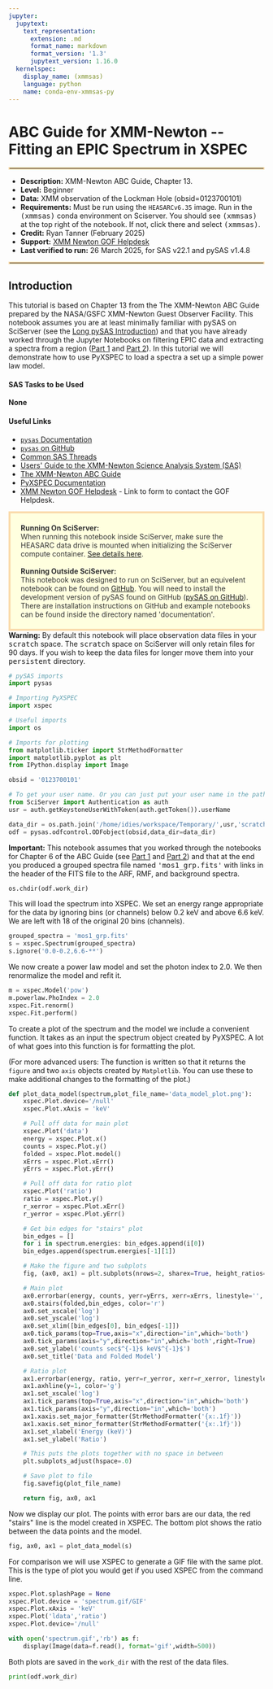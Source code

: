 ```yaml
---
jupyter:
  jupytext:
    text_representation:
      extension: .md
      format_name: markdown
      format_version: '1.3'
      jupytext_version: 1.16.0
  kernelspec:
    display_name: (xmmsas)
    language: python
    name: conda-env-xmmsas-py
---
```


# ABC Guide for XMM-Newton -- Fitting an EPIC Spectrum in XSPEC
<hr style="border: 2px solid #fadbac" />

- **Description:** XMM-Newton ABC Guide, Chapter 13.
- **Level:** Beginner
- **Data:** XMM observation of the Lockman Hole (obsid=0123700101)
- **Requirements:** Must be run using the `HEASARCv6.35` image.  Run in the <tt>(xmmsas)</tt> conda environment on Sciserver. You should see <tt>(xmmsas)</tt> at the top right of the notebook. If not, click there and select <tt>(xmmsas)</tt>.
- **Credit:** Ryan Tanner (February 2025)
- **Support:** <a href="https://heasarc.gsfc.nasa.gov/docs/xmm/xmm_helpdesk.html">XMM Newton GOF Helpdesk</a>
- **Last verified to run:** 26 March 2025, for SAS v22.1 and pySAS v1.4.8

<hr style="border: 2px solid #fadbac" />


## Introduction
This tutorial is based on Chapter 13 from the The XMM-Newton ABC Guide prepared by the NASA/GSFC XMM-Newton Guest Observer Facility. This notebook assumes you are at least minimally familiar with pySAS on SciServer (see the [Long pySAS Introduction](./analysis-xmm-long-intro.md "Long pySAS Intro")) and that you have already worked through the Jupyter Notebooks on filtering EPIC data and extracting a spectra from a region ([Part 1](./analysis-xmm-ABC-guide-ch6-p1.ipynb) and [Part 2](./analysis-xmm-ABC-guide-ch6-p2.ipynb)). In this tutorial we will demonstrate how to use PyXSPEC to load a spectra a set up a simple power law model.

#### SAS Tasks to be Used

**None**

#### Useful Links

- [`pysas` Documentation](https://xmm-tools.cosmos.esa.int/external/sas/current/doc/pysas/index.html "pysas Documentation")
- [`pysas` on GitHub](https://github.com/XMMGOF/pysas)
- [Common SAS Threads](https://www.cosmos.esa.int/web/xmm-newton/sas-threads/ "SAS Threads")
- [Users' Guide to the XMM-Newton Science Analysis System (SAS)](https://xmm-tools.cosmos.esa.int/external/xmm_user_support/documentation/sas_usg/USG/SASUSG.html "Users' Guide")
- [The XMM-Newton ABC Guide](https://heasarc.gsfc.nasa.gov/docs/xmm/abc/ "ABC Guide")
- [PyXSPEC Documentation](https://heasarc.gsfc.nasa.gov/xanadu/xspec/python/html/index.html)
- [XMM Newton GOF Helpdesk](https://heasarc.gsfc.nasa.gov/docs/xmm/xmm_helpdesk.html "Helpdesk") - Link to form to contact the GOF Helpdesk.

<div style='color: #333; background: #ffffdf; padding:20px; border: 4px solid #fadbac'>
<b>Running On SciServer:</b><br>
When running this notebook inside SciServer, make sure the HEASARC data drive is mounted when initializing the SciServer compute container. <a href='https://heasarc.gsfc.nasa.gov/docs/sciserver/'>See details here</a>.
<br><br>
<b>Running Outside SciServer:</b><br>
This notebook was designed to run on SciServer, but an equivelent notebook can be found on <a href="https://github.com/XMMGOF/pysas">GitHub</a>. You will need to install the development version of pySAS found on GitHub (<a href="https://github.com/XMMGOF/pysas">pySAS on GitHub</a>). There are installation instructions on GitHub and example notebooks can be found inside the directory named 'documentation'.
<br>
</div>

<div class="alert alert-block alert-warning">
    <b>Warning:</b> By default this notebook will place observation data files in your <tt>scratch</tt> space. The <tt>scratch</tt> space on SciServer will only retain files for 90 days. If you wish to keep the data files for longer move them into your <tt>persistent</tt> directory.
</div>

```python
# pySAS imports
import pysas

# Importing PyXSPEC
import xspec

# Useful imports
import os

# Imports for plotting
from matplotlib.ticker import StrMethodFormatter
import matplotlib.pyplot as plt
from IPython.display import Image
```

```python
obsid = '0123700101'

# To get your user name. Or you can just put your user name in the path for your data.
from SciServer import Authentication as auth
usr = auth.getKeystoneUserWithToken(auth.getToken()).userName

data_dir = os.path.join('/home/idies/workspace/Temporary/',usr,'scratch/xmm_data')
odf = pysas.odfcontrol.ODFobject(obsid,data_dir=data_dir)
```

<div class="alert alert-block alert-warning">
<b>Important:</b> This notebook assumes that you worked through the notebooks for Chapter 6 of the ABC Guide (see <a href="./analysis-xmm-ABC-guide-ch6-p1.ipynb">Part 1</a> and <a href="./analysis-xmm-ABC-guide-ch6-p2.ipynb">Part 2</a>) and that at the end you produced a grouped spectra file named <tt>'mos1_grp.fits'</tt> with links in the header of the FITS file to the ARF, RMF, and background spectra.
</div>

```python
os.chdir(odf.work_dir)
```

This will load the spectrum into XSPEC. We set an energy range appropriate for the data by ignoring bins (or channels) below 0.2 keV and above 6.6 keV. We are left with 18 of the original 20 bins (channels).

```python
grouped_spectra = 'mos1_grp.fits'
s = xspec.Spectrum(grouped_spectra)
s.ignore('0.0-0.2,6.6-**')
```

We now create a power law model and set the photon index to 2.0. We then renormalize the model and refit it.

```python
m = xspec.Model('pow')
m.powerlaw.PhoIndex = 2.0
xspec.Fit.renorm()
xspec.Fit.perform()
```

To create a plot of the spectrum and the model we include a convenient function. It takes as an input the spectrum object created by PyXSPEC. A lot of what goes into this function is for formatting the plot.

(For more advanced users: The function is written so that it returns the `figure` and two `axis` objects created by `Matplotlib`. You can use these to make additional changes to the formatting of the plot.)

```python
def plot_data_model(spectrum,plot_file_name='data_model_plot.png'):
    xspec.Plot.device='/null'
    xspec.Plot.xAxis = 'keV'

    # Pull off data for main plot
    xspec.Plot('data')
    energy = xspec.Plot.x()
    counts = xspec.Plot.y()
    folded = xspec.Plot.model()
    xErrs = xspec.Plot.xErr()
    yErrs = xspec.Plot.yErr()

    # Pull off data for ratio plot
    xspec.Plot('ratio')
    ratio = xspec.Plot.y()
    r_xerror = xspec.Plot.xErr()
    r_yerror = xspec.Plot.yErr()

    # Get bin edges for "stairs" plot
    bin_edges = []
    for i in spectrum.energies: bin_edges.append(i[0])
    bin_edges.append(spectrum.energies[-1][1])

    # Make the figure and two subplots
    fig, (ax0, ax1) = plt.subplots(nrows=2, sharex=True, height_ratios=[2.5, 1],figsize=(9, 7))

    # Main plot
    ax0.errorbar(energy, counts, yerr=yErrs, xerr=xErrs, linestyle='', marker='')
    ax0.stairs(folded,bin_edges, color='r')
    ax0.set_xscale('log')
    ax0.set_yscale('log')
    ax0.set_xlim([bin_edges[0], bin_edges[-1]])
    ax0.tick_params(top=True,axis="x",direction="in",which='both')
    ax0.tick_params(axis="y",direction="in",which='both',right=True)
    ax0.set_ylabel('counts sec$^{-1}$ keV$^{-1}$')
    ax0.set_title('Data and Folded Model')

    # Ratio plot
    ax1.errorbar(energy, ratio, yerr=r_yerror, xerr=r_xerror, linestyle='', marker='')
    ax1.axhline(y=1, color='g')
    ax1.set_xscale('log')
    ax1.tick_params(top=True,axis="x",direction="in",which='both')
    ax1.tick_params(axis="y",direction="in",which='both')
    ax1.xaxis.set_major_formatter(StrMethodFormatter('{x:.1f}'))
    ax1.xaxis.set_minor_formatter(StrMethodFormatter('{x:.1f}'))
    ax1.set_xlabel('Energy (keV)')
    ax1.set_ylabel('Ratio')

    # This puts the plots together with no space in between
    plt.subplots_adjust(hspace=.0)

    # Save plot to file
    fig.savefig(plot_file_name)

    return fig, ax0, ax1
```

Now we display our plot. The points with error bars are our data, the red "stairs" line is the model created in XSPEC. The bottom plot shows the ratio between the data points and the model.

```python
fig, ax0, ax1 = plot_data_model(s)
```

For comparison we will use XSPEC to generate a GIF file with the same plot. This is the type of plot you would get if you used XSPEC from the command line.

```python
xspec.Plot.splashPage = None
xspec.Plot.device = 'spectrum.gif/GIF'
xspec.Plot.xAxis = 'keV'
xspec.Plot('ldata','ratio')
xspec.Plot.device='/null'
```

```python
with open('spectrum.gif','rb') as f:
    display(Image(data=f.read(), format='gif',width=500))
```

Both plots are saved in the `work_dir` with the rest of the data files.

```python
print(odf.work_dir)
```
